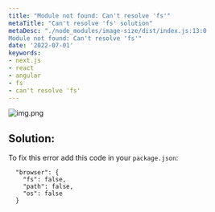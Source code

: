 ```yaml
---
title: "Module not found: Can't resolve 'fs'"
metaTitle: "Can't resolve 'fs' solution"
metaDesc: "./node_modules/image-size/dist/index.js:13:0
Module not found: Can't resolve 'fs'"
date: '2022-07-01'
keywords:
- next.js
- react
- angular
- fs
- can't resolve 'fs'
---
```


![img.png](../images/cannot-resolve-fs.png)

## Solution: 

To fix this error add this code in your `package.json`:
```
  "browser": {
    "fs": false,
    "path": false,
    "os": false
  }
```
